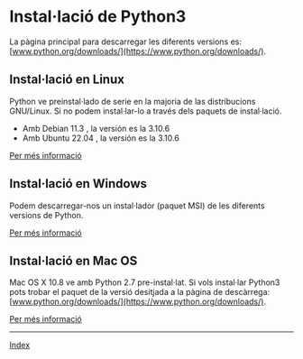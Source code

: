 # Instal·lació de Python3 

La pàgina principal para descarregar les diferents versions es:[www.python.org/downloads/](https://www.python.org/downloads/).

## Instal·lació en Linux

Python ve preinstal·lado de serie en la majoria de las distribucions GNU/Linux. Si no podem instal·lar-lo a través dels paquets de instal·lació.

* Amb Debian 11.3 , la versión es la 3.10.6
* Amb Ubuntu 22.04 , la versión es la 3.10.6

[Per més informació](https://docs.python.org/3/using/unix.html)

## Instal·lació en Windows

Podem descarregar-nos un instal·lador (paquet MSI) de les diferents versions de Python. 

[Per més informació](https://docs.python.org/3/using/windows.html)

## Instal·lació en Mac OS

Mac OS X 10.8 ve amb Python 2.7 pre-instal·lat. Si vols instal·lar Python3 pots trobar el paquet de la versió desitjada a la pàgina de descàrrega: [www.python.org/downloads/](https://www.python.org/downloads/).

[Per més informació](https://docs.python.org/3/using/mac.html)

***
[Index](../../../README.md)